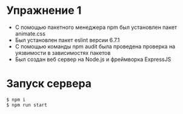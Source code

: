 # Упражнение 1

- С помощью пакетного менеджера npm был установлен пакет animate.css
- Был установлен пакет eslint версии 6.7.1
- С помощью команды npm audit была проведена проверка на уязвимости в зависимостях пакетов
- Был создан веб сервер на Node.js и фреймворка ExpressJS

# Запуск сервера

<code>$ npm i</code><br/>
<code>$ npm run start</code>